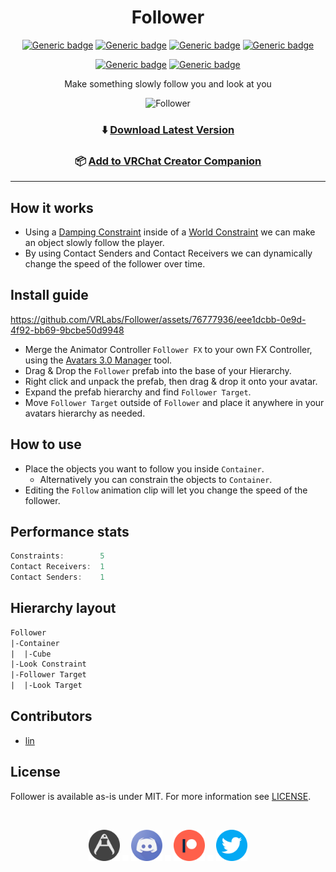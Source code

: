 <div align="center">

# Follower

[![Generic badge](https://img.shields.io/github/downloads/VRLabs/Follower/total?label=Downloads)](https://github.com/VRLabs/Follower/releases/latest)
[![Generic badge](https://img.shields.io/badge/License-MIT-informational.svg)](https://github.com/VRLabs/Follower/blob/main/LICENSE)
[![Generic badge](https://img.shields.io/badge/Unity-2019.4.31f1-lightblue.svg)](https://unity3d.com/unity/whats-new/2019.4.31)
[![Generic badge](https://img.shields.io/badge/SDK-AvatarSDK3-lightblue.svg)](https://vrchat.com/home/download)

[![Generic badge](https://img.shields.io/discord/706913824607043605?color=%237289da&label=DISCORD&logo=Discord&style=for-the-badge)](https://discord.vrlabs.dev/)
[![Generic badge](https://img.shields.io/endpoint.svg?url=https%3A%2F%2Fshieldsio-patreon.vercel.app%2Fapi%3Fusername%3Dvrlabs%26type%3Dpatrons&style=for-the-badge)](https://patreon.vrlabs.dev/)

Make something slowly follow you and look at you

![Follower](https://github.com/VRLabs/Follower/assets/76777936/f225722d-e6f9-4a01-8692-7fba08a9ea9d)


### ⬇️ [Download Latest Version](https://github.com/VRLabs/Follower/releases/latest)


### 📦 [Add to VRChat Creator Companion](https://vrlabs.dev/packages?package=dev.vrlabs.follower)

</div>

---

## How it works

* Using a [Damping Constraint](https://github.com/VRLabs/Damping-Constraints) inside of a [World Constraint](https://github.com/VRLabs/World-Constraint) we can make an object slowly follow the player.
* By using Contact Senders and Contact Receivers we can dynamically change the speed of the follower over time.

## Install guide

https://github.com/VRLabs/Follower/assets/76777936/eee1dcbb-0e9d-4f92-bb69-9bcbe50d9948

* Merge the Animator Controller ``Follower FX`` to your own FX Controller, using the [Avatars 3.0 Manager](https://github.com/VRLabs/Avatars-3.0-Manager) tool.
* Drag & Drop the ``Follower`` prefab into the base of your Hierarchy.
* Right click and unpack the prefab, then drag & drop it onto your avatar.
* Expand the prefab hierarchy and find ``Follower Target``.
* Move ``Follower Target`` outside of ``Follower`` and place it anywhere in your avatars hierarchy as needed.

## How to use

* Place the objects you want to follow you inside ``Container``.
  * Alternatively you can constrain the objects to ``Container``.
* Editing the ``Follow`` animation clip will let you change the speed of the follower.

## Performance stats

```c++
Constraints:        5
Contact Receivers:  1
Contact Senders:    1
```

## Hierarchy layout

```html
Follower
|-Container
|  |-Cube
|-Look Constraint
|-Follower Target
|  |-Look Target
```

## Contributors

* [lin](https://github.com/oofdesu)

## License

Follower is available as-is under MIT. For more information see [LICENSE](https://github.com/VRLabs/Follower/blob/main/LICENSE).

​

<div align="center">

[<img src="https://github.com/VRLabs/Resources/raw/main/Icons/VRLabs.png" width="50" height="50">](https://vrlabs.dev "VRLabs")
<img src="https://github.com/VRLabs/Resources/raw/main/Icons/Empty.png" width="10">
[<img src="https://github.com/VRLabs/Resources/raw/main/Icons/Discord.png" width="50" height="50">](https://discord.vrlabs.dev/ "VRLabs")
<img src="https://github.com/VRLabs/Resources/raw/main/Icons/Empty.png" width="10">
[<img src="https://github.com/VRLabs/Resources/raw/main/Icons/Patreon.png" width="50" height="50">](https://patreon.vrlabs.dev/ "VRLabs")
<img src="https://github.com/VRLabs/Resources/raw/main/Icons/Empty.png" width="10">
[<img src="https://github.com/VRLabs/Resources/raw/main/Icons/Twitter.png" width="50" height="50">](https://twitter.com/vrlabsdev "VRLabs")

</div>

